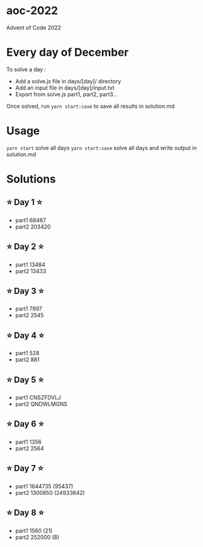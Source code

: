 # aoc-2022

Advent of Code 2022

# Every day of December

To solve a day :

- Add a solve.js file in days/[day]/ directory
- Add an input file in days/[day]/input.txt
- Export from solve.js part1, part2, part3...

Once solved, run `yarn start:save` to save all results in solution.md

# Usage

`yarn start` solve all days
`yarn start:save` solve all days and write output in solution.md

# Solutions

## ⭐️ Day 1 ⭐️
- part1 68467 
- part2 203420 

## ⭐️ Day 2 ⭐️
- part1 13484 
- part2 13433 

## ⭐️ Day 3 ⭐️
- part1 7997 
- part2 2545 

## ⭐️ Day 4 ⭐️
- part1 528 
- part2 881 

## ⭐️ Day 5 ⭐️
- part1 CNSZFDVLJ 
- part2 QNDWLMGNS 

## ⭐️ Day 6 ⭐️
- part1 1356 
- part2 2564 

## ⭐️ Day 7 ⭐️
- part1 1644735 (95437)
- part2 1300850 (24933642)

## ⭐️ Day 8 ⭐️
- part1 1560 (21)
- part2 252000 (8)

